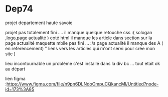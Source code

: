 # Dep74
projet departement haute savoie

projet pas totalement fini .... il manque quelque retouche css :( sologan ,logo,page actualité )
 coté html il manque les article dans section sur la page actualité maquette mbile pas fini ... :/s
 page actualité il manque des A  ( en referencement) " liens vers les articles qui m'ont servi pour crée mon site )

 lieu incontournable  un probléme c'est installé dans la div bc ... tout etait ok au départ 


 lien figma :https://www.figma.com/file/n9pn6DLNdoOmpuCQkancMl/Untitled?node-id=173%3A85
